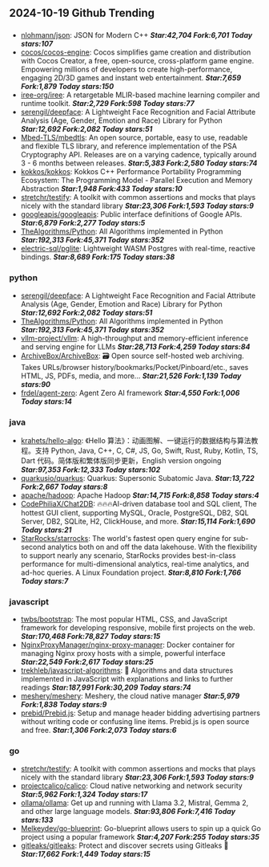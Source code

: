 ## 2024-10-19 Github Trending

### 
* [nlohmann/json](https://github.com/nlohmann/json): JSON for Modern C++ ***Star:42,704 Fork:6,701 Today stars:107***
* [cocos/cocos-engine](https://github.com/cocos/cocos-engine): Cocos simplifies game creation and distribution with Cocos Creator, a free, open-source, cross-platform game engine. Empowering millions of developers to create high-performance, engaging 2D/3D games and instant web entertainment. ***Star:7,659 Fork:1,879 Today stars:150***
* [iree-org/iree](https://github.com/iree-org/iree): A retargetable MLIR-based machine learning compiler and runtime toolkit. ***Star:2,729 Fork:598 Today stars:77***
* [serengil/deepface](https://github.com/serengil/deepface): A Lightweight Face Recognition and Facial Attribute Analysis (Age, Gender, Emotion and Race) Library for Python ***Star:12,692 Fork:2,082 Today stars:51***
* [Mbed-TLS/mbedtls](https://github.com/Mbed-TLS/mbedtls): An open source, portable, easy to use, readable and flexible TLS library, and reference implementation of the PSA Cryptography API. Releases are on a varying cadence, typically around 3 - 6 months between releases. ***Star:5,383 Fork:2,580 Today stars:74***
* [kokkos/kokkos](https://github.com/kokkos/kokkos): Kokkos C++ Performance Portability Programming Ecosystem: The Programming Model - Parallel Execution and Memory Abstraction ***Star:1,948 Fork:433 Today stars:10***
* [stretchr/testify](https://github.com/stretchr/testify): A toolkit with common assertions and mocks that plays nicely with the standard library ***Star:23,306 Fork:1,593 Today stars:9***
* [googleapis/googleapis](https://github.com/googleapis/googleapis): Public interface definitions of Google APIs. ***Star:6,879 Fork:2,277 Today stars:5***
* [TheAlgorithms/Python](https://github.com/TheAlgorithms/Python): All Algorithms implemented in Python ***Star:192,313 Fork:45,371 Today stars:352***
* [electric-sql/pglite](https://github.com/electric-sql/pglite): Lightweight WASM Postgres with real-time, reactive bindings. ***Star:8,689 Fork:175 Today stars:38***

### python
* [serengil/deepface](https://github.com/serengil/deepface): A Lightweight Face Recognition and Facial Attribute Analysis (Age, Gender, Emotion and Race) Library for Python ***Star:12,692 Fork:2,082 Today stars:51***
* [TheAlgorithms/Python](https://github.com/TheAlgorithms/Python): All Algorithms implemented in Python ***Star:192,313 Fork:45,371 Today stars:352***
* [vllm-project/vllm](https://github.com/vllm-project/vllm): A high-throughput and memory-efficient inference and serving engine for LLMs ***Star:28,713 Fork:4,259 Today stars:84***
* [ArchiveBox/ArchiveBox](https://github.com/ArchiveBox/ArchiveBox): 🗃 Open source self-hosted web archiving. Takes URLs/browser history/bookmarks/Pocket/Pinboard/etc., saves HTML, JS, PDFs, media, and more... ***Star:21,526 Fork:1,139 Today stars:90***
* [frdel/agent-zero](https://github.com/frdel/agent-zero): Agent Zero AI framework ***Star:4,550 Fork:1,006 Today stars:14***

### java
* [krahets/hello-algo](https://github.com/krahets/hello-algo): 《Hello 算法》：动画图解、一键运行的数据结构与算法教程。支持 Python, Java, C++, C, C#, JS, Go, Swift, Rust, Ruby, Kotlin, TS, Dart 代码。简体版和繁体版同步更新，English version ongoing ***Star:97,353 Fork:12,333 Today stars:102***
* [quarkusio/quarkus](https://github.com/quarkusio/quarkus): Quarkus: Supersonic Subatomic Java. ***Star:13,722 Fork:2,667 Today stars:8***
* [apache/hadoop](https://github.com/apache/hadoop): Apache Hadoop ***Star:14,715 Fork:8,858 Today stars:4***
* [CodePhiliaX/Chat2DB](https://github.com/CodePhiliaX/Chat2DB): 🔥🔥🔥AI-driven database tool and SQL client, The hottest GUI client, supporting MySQL, Oracle, PostgreSQL, DB2, SQL Server, DB2, SQLite, H2, ClickHouse, and more. ***Star:15,114 Fork:1,690 Today stars:21***
* [StarRocks/starrocks](https://github.com/StarRocks/starrocks): The world's fastest open query engine for sub-second analytics both on and off the data lakehouse. With the flexibility to support nearly any scenario, StarRocks provides best-in-class performance for multi-dimensional analytics, real-time analytics, and ad-hoc queries. A Linux Foundation project. ***Star:8,810 Fork:1,766 Today stars:7***

### javascript
* [twbs/bootstrap](https://github.com/twbs/bootstrap): The most popular HTML, CSS, and JavaScript framework for developing responsive, mobile first projects on the web. ***Star:170,468 Fork:78,827 Today stars:15***
* [NginxProxyManager/nginx-proxy-manager](https://github.com/NginxProxyManager/nginx-proxy-manager): Docker container for managing Nginx proxy hosts with a simple, powerful interface ***Star:22,549 Fork:2,617 Today stars:25***
* [trekhleb/javascript-algorithms](https://github.com/trekhleb/javascript-algorithms): 📝 Algorithms and data structures implemented in JavaScript with explanations and links to further readings ***Star:187,991 Fork:30,209 Today stars:74***
* [meshery/meshery](https://github.com/meshery/meshery): Meshery, the cloud native manager ***Star:5,979 Fork:1,838 Today stars:9***
* [prebid/Prebid.js](https://github.com/prebid/Prebid.js): Setup and manage header bidding advertising partners without writing code or confusing line items. Prebid.js is open source and free. ***Star:1,306 Fork:2,073 Today stars:6***

### go
* [stretchr/testify](https://github.com/stretchr/testify): A toolkit with common assertions and mocks that plays nicely with the standard library ***Star:23,306 Fork:1,593 Today stars:9***
* [projectcalico/calico](https://github.com/projectcalico/calico): Cloud native networking and network security ***Star:5,962 Fork:1,324 Today stars:17***
* [ollama/ollama](https://github.com/ollama/ollama): Get up and running with Llama 3.2, Mistral, Gemma 2, and other large language models. ***Star:93,806 Fork:7,416 Today stars:133***
* [Melkeydev/go-blueprint](https://github.com/Melkeydev/go-blueprint): Go-blueprint allows users to spin up a quick Go project using a popular framework ***Star:4,207 Fork:255 Today stars:35***
* [gitleaks/gitleaks](https://github.com/gitleaks/gitleaks): Protect and discover secrets using Gitleaks 🔑 ***Star:17,662 Fork:1,449 Today stars:15***
